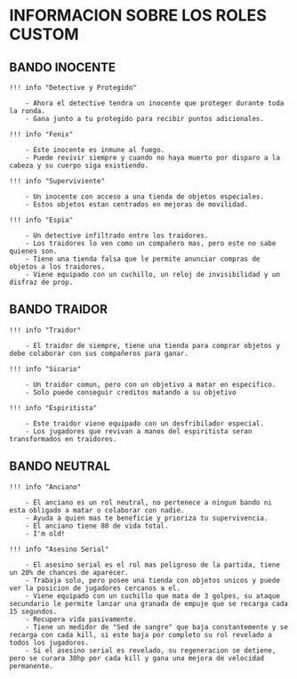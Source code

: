 # INFORMACION SOBRE LOS ROLES CUSTOM

##  BANDO INOCENTE

    !!! info "Detective y Protegido"

        - Ahora el detective tendra un inocente que proteger durante toda la ronda.
        - Gana junto a tu protegido para recibir puntos adicionales.

    !!! info "Fenix"

        - Este inocente es inmune al fuego.
        - Puede revivir siempre y cuando no haya muerto por disparo a la cabeza y su cuerpo siga existiendo.

    !!! info "Superviviente"

        - Un inocente con acceso a una tienda de objetos especiales.
        - Estos objetos estan centrados en mejoras de movilidad.
		
    !!! info "Espia"

        - Un detective infiltrado entre los traidores.
        - Los traidores lo ven como un compañero mas, pero este no sabe quienes son.
		- Tiene una tienda falsa que le permite anunciar compras de objetos a los traidores.
		- Viene equipado con un cuchillo, un reloj de invisibilidad y un disfraz de prop.

##  BANDO TRAIDOR

    !!! info "Traidor"

        - El traidor de siempre, tiene una tienda para comprar objetos y debe colaborar con sus compañeros para ganar.

    !!! info "Sicario"

        - Un traidor comun, pero con un objetivo a matar en especifico.
        - Solo puede conseguir creditos matando a su objetivo
		
    !!! info "Espiritista"

        - Este traidor viene equipado con un desfribilador especial.
        - Los jugadores que revivan a manos del espiritista seran transformados en traidores.

##  BANDO NEUTRAL

    !!! info "Anciano"

        - El anciano es un rol neutral, no pertenece a ningun bando ni esta obligado a matar o colaborar con nadie.
		- Ayuda a quien mas te beneficie y prioriza tu supervivencia.
		- El anciano tiene 80 de vida total.
		- I'm old!

    !!! info "Asesino Serial"

        - El asesino serial es el rol mas peligroso de la partida, tiene un 20% de chances de aparecer.
		- Trabaja solo, pero posee una tienda con objetos unicos y puede ver la posicion de jugadores cercanos a el.
		- Viene equipado con un cuchillo que mata de 3 golpes, su ataque secundario le permite lanzar una granada de empuje que se recarga cada 15 segundos.
		- Recupera vida pasivamente.
		- Tiene un medidor de "Sed de sangre" que baja constantemente y se recarga con cada kill, si este baja por completo su rol revelado a todos los jugadores.
		- Si el asesino serial es revelado, su regeneracion se detiene, pero se curara 30hp por cada kill y gana una mejora de velocidad permanente.